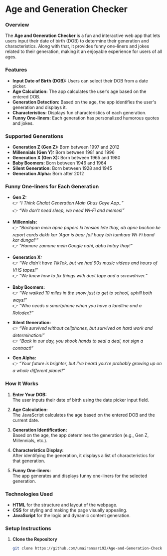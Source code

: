 # Age and Generation Checker

### Overview

The **Age and Generation Checker** is a fun and interactive web app that lets users input their date of birth (DOB) to determine their generation and characteristics. Along with that, it provides funny one-liners and jokes related to their generation, making it an enjoyable experience for users of all ages.

### Features

- **Input Date of Birth (DOB):** Users can select their DOB from a date picker.
- **Age Calculation:** The app calculates the user’s age based on the entered DOB.
- **Generation Detection:** Based on the age, the app identifies the user's generation and displays it.
- **Characteristics:** Displays fun characteristics of each generation.
- **Funny One-liners:** Each generation has personalized humorous quotes and jokes.

### Supported Generations

- **Generation Z (Gen Z):** Born between 1997 and 2012
- **Millennials (Gen Y):** Born between 1981 and 1996
- **Generation X (Gen X):** Born between 1965 and 1980
- **Baby Boomers:** Born between 1946 and 1964
- **Silent Generation:** Born between 1928 and 1945
- **Generation Alpha:** Born after 2012

### Funny One-liners for Each Generation

- **Gen Z:**  
  👉 *“I Think Ghalat Generation Main Ghus Gaye Aap..”*  
  👉 *“We don’t need sleep, we need Wi-Fi and memes!”*

- **Millennials:**  
  👉 *“Bachpan mein apne papers ki tension lete thay, ab apne bachon ke report cards dekh kar 'Agar is baar fail huay toh tumhara Wi-Fi band kar dunga!’”*  
  👉 *“Hamare zamane mein Google nahi, abbu hotay thay!”*

- **Generation X:**  
  👉 *“We didn’t have TikTok, but we had 90s music videos and hours of VHS tapes!”*  
  👉 *“We knew how to fix things with duct tape and a screwdriver.”*

- **Baby Boomers:**  
  👉 *“We walked 10 miles in the snow just to get to school, uphill both ways!”*  
  👉 *“Who needs a smartphone when you have a landline and a Rolodex?”*

- **Silent Generation:**  
  👉 *“We survived without cellphones, but survived on hard work and determination!”*  
  👉 *“Back in our day, you shook hands to seal a deal, not sign a contract!”*

- **Gen Alpha:**  
  👉 *“Your future is brighter, but I’ve heard you’re probably growing up on a whole different planet!”*

### How It Works

1. **Enter Your DOB:**  
   The user inputs their date of birth using the date picker input field.

2. **Age Calculation:**  
   The JavaScript calculates the age based on the entered DOB and the current date.

3. **Generation Identification:**  
   Based on the age, the app determines the generation (e.g., Gen Z, Millennials, etc.).

4. **Characteristics Display:**  
   After identifying the generation, it displays a list of characteristics for that generation.

5. **Funny One-liners:**  
   The app generates and displays funny one-liners for the selected generation.

### Technologies Used

- **HTML** for the structure and layout of the webpage.
- **CSS** for styling and making the page visually appealing.
- **JavaScript** for the logic and dynamic content generation.

### Setup Instructions

1. **Clone the Repository**
   ```bash
   git clone https://github.com/umairansari92/Age-and-Generation-Checker.git
